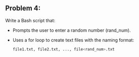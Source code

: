 ## Problem 4:

Write a Bash script that:

- Prompts the user to enter a random number (rand_num).
- Uses a for loop to create text files with the naming format:

  ```bash
  file1.txt, file2.txt, ..., file<rand_num>.txt
  ```

